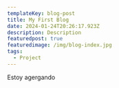 ```yaml
---
templateKey: blog-post
title: My First Blog
date: 2024-01-24T20:26:17.923Z
description: Description
featuredpost: true
featuredimage: /img/blog-index.jpg
tags:
  - Project
---
```

E﻿stoy agergando 
